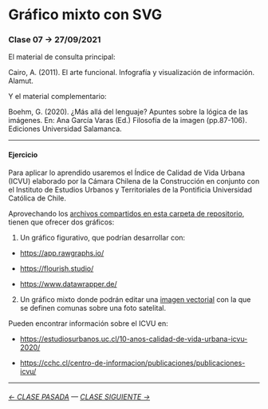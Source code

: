 # Gráfico mixto con SVG

### Clase 07 → 27/09/2021

El material de consulta principal:

Cairo, A. (2011). El arte funcional. Infografía y visualización de información. Alamut.

Y el material complementario:

Boehm, G. (2020). ¿Más allá del lenguaje? Apuntes sobre la lógica de las imágenes. En: Ana García Varas (Ed.) Filosofía de la imagen (pp.87-106). Ediciones Universidad Salamanca.

- - - - - - - - 

#### Ejercicio

Para aplicar lo aprendido usaremos el Índice de Calidad de Vida Urbana (ICVU) elaborado por la Cámara Chilena de la Construcción en conjunto con el Instituto de Estudios Urbanos y Territoriales de la Pontificia Universidad Católica de Chile.

Aprovechando los [archivos compartidos en esta carpeta de repositorio](https://profesorfaco.github.io/dno075-2021-1/clase-07/), tienen que ofrecer dos gráficos:

1) Un gráfico figurativo, que podrían desarrollar con:

- https://app.rawgraphs.io/

- https://flourish.studio/ 

- https://www.datawrapper.de/

2) Un gráfico mixto donde podrán editar una [imagen vectorial](https://helpx.adobe.com/es/photoshop-elements/key-concepts/raster-vector.html) con la que se definen comunas sobre una foto satelital.

Pueden encontrar información sobre el ICVU en:

- https://estudiosurbanos.uc.cl/10-anos-calidad-de-vida-urbana-icvu-2020/

- https://cchc.cl/centro-de-informacion/publicaciones/publicaciones-icvu/

- - - - - - - -

###### [← CLASE PASADA](https://github.com/profesorfaco/dno075-2021-2/tree/main/clase-06) — [CLASE SIGUIENTE →](https://github.com/profesorfaco/dno075-2021-2/tree/main/clase-08) 
